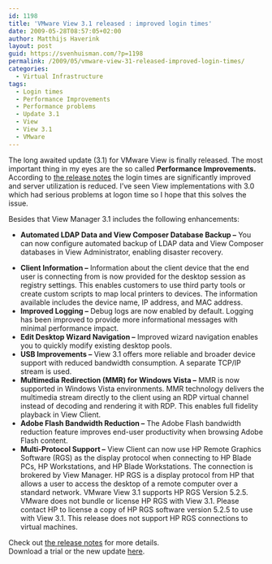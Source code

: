 ```yaml
---
id: 1198
title: 'VMware View 3.1 released : improved login times'
date: 2009-05-28T08:57:05+02:00
author: Matthijs Haverink
layout: post
guid: https://svenhuisman.com/?p=1198
permalink: /2009/05/vmware-view-31-released-improved-login-times/
categories:
  - Virtual Infrastructure
tags:
  - Login times
  - Performance Improvements
  - Performance problems
  - Update 3.1
  - View
  - View 3.1
  - VMware
---
```

The long awaited update (3.1) for VMware View is finally released. The most important thing in my eyes are the so called **Performance Improvements.** According to <a href="https://www.vmware.com/support/viewmanager3/doc/releasenotes_viewmanager31.html#whatsnew" target="_blank">the release notes</a> the login times are significantly improved and server utilization is reduced. I&#8217;ve seen View implementations with 3.0 which had serious problems at logon time so I hope that this solves the issue.

Besides that View Manager 3.1 includes the following enhancements:  
<!--more-->

  * **Automated LDAP Data and View Composer Database Backup &#8211;** You can now configure automated backup of LDAP data and View Composer databases in View Administrator, enabling disaster recovery.
<!-- DevPR:363762 DocPR: 366556-->

  * **Client Information &#8211;** Information about the client device that the end user is connecting from is now provided for the desktop session as registry settings. This enables customers to use third party tools or create custom scripts to map local printers to devices. The information available includes the device name, IP address, and MAC address.
  * **Improved Logging &#8211;** Debug logs are now enabled by default. Logging has been improved to provide more informational messages with minimal performance impact.
  * **Edit Desktop Wizard Navigation &#8211;** Improved wizard navigation enables you to quickly modify existing desktop pools.
  * **USB Improvements &#8211;** View 3.1 offers more reliable and broader device support with reduced bandwidth consumption. A separate TCP/IP stream is used.
  * **Multimedia Redirection (MMR) for Windows Vista &#8211;** MMR is now supported in Windows Vista environments. MMR technology delivers the multimedia stream directly to the client using an RDP virtual channel instead of decoding and rendering it with RDP. This enables full fidelity playback in View Client.
  * **Adobe Flash Bandwidth Reduction &#8211;** The Adobe Flash bandwidth reduction feature improves end-user productivity when browsing Adobe Flash content.
  * **Multi-Protocol Support &#8211;** View Client can now use HP Remote Graphics Software (RGS) as the display protocol when connecting to HP Blade PCs, HP Workstations, and HP Blade Workstations. The connection is brokered by View Manager. HP RGS is a display protocol from HP that allows a user to access the desktop of a remote computer over a standard network. VMware View 3.1 supports HP RGS Version 5.2.5. VMware does not bundle or license HP RGS with View 3.1. Please contact HP to license a copy of HP RGS software version 5.2.5 to use with View 3.1. This release does not support HP RGS connections to virtual machines.

Check out <a href="https://www.vmware.com/support/viewmanager3/doc/releasenotes_viewmanager31.html#whatsnew" target="_blank">the release notes</a> for more details.  
Download a trial or the new update <a href="https://www.vmware.com/tryvmware/?p=view&lp=1" target="_blank">here</a>.